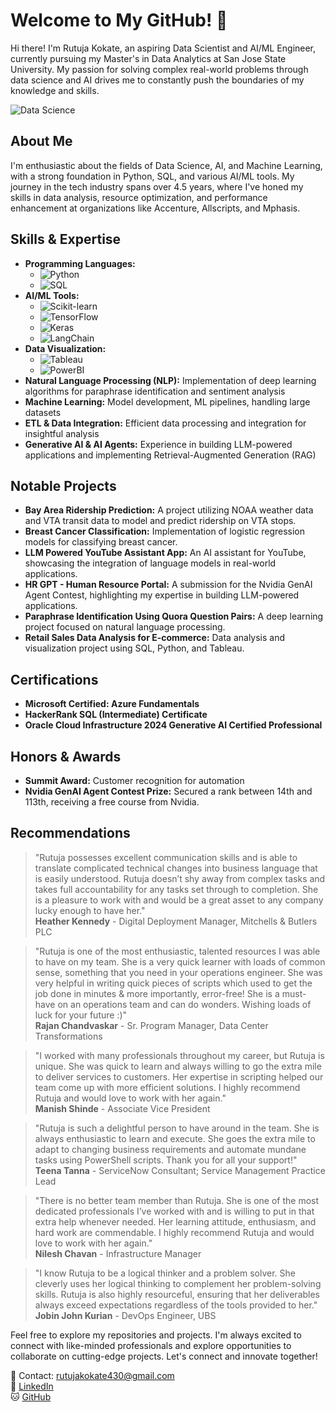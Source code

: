 # Welcome to My GitHub! 🌟

Hi there! I'm Rutuja Kokate, an aspiring Data Scientist and AI/ML Engineer, currently pursuing my Master's in Data Analytics at San Jose State University. My passion for solving complex real-world problems through data science and AI drives me to constantly push the boundaries of my knowledge and skills.

![Data Science](https://rentechdigital.com/swipecart/blog/What-is-data-science-and-how-can-it-influence-decision-making.gif)

## About Me

I'm enthusiastic about the fields of Data Science, AI, and Machine Learning, with a strong foundation in Python, SQL, and various AI/ML tools. My journey in the tech industry spans over 4.5 years, where I've honed my skills in data analysis, resource optimization, and performance enhancement at organizations like Accenture, Allscripts, and Mphasis.

## Skills & Expertise

- **Programming Languages:**
  - ![Python](https://img.shields.io/badge/-Python-3776AB?logo=python&logoColor=white)
  - ![SQL](https://img.shields.io/badge/-SQL-4479A1?logo=sql&logoColor=white)
- **AI/ML Tools:**
  - ![Scikit-learn](https://img.shields.io/badge/-Scikit--learn-F7931E?logo=scikit-learn&logoColor=white)
  - ![TensorFlow](https://img.shields.io/badge/-TensorFlow-FF6F00?logo=tensorflow&logoColor=white)
  - ![Keras](https://img.shields.io/badge/-Keras-D00000?logo=keras&logoColor=white)
  - ![LangChain](https://img.shields.io/badge/-LangChain-000000?logo=langchain&logoColor=white)
- **Data Visualization:**
  - ![Tableau](https://img.shields.io/badge/-Tableau-E97627?logo=tableau&logoColor=white)
  - ![PowerBI](https://img.shields.io/badge/-PowerBI-F2C811?logo=powerbi&logoColor=black)
- **Natural Language Processing (NLP):** Implementation of deep learning algorithms for paraphrase identification and sentiment analysis
- **Machine Learning:** Model development, ML pipelines, handling large datasets
- **ETL & Data Integration:** Efficient data processing and integration for insightful analysis
- **Generative AI & AI Agents:** Experience in building LLM-powered applications and implementing Retrieval-Augmented Generation (RAG)

## Notable Projects

- **Bay Area Ridership Prediction:** A project utilizing NOAA weather data and VTA transit data to model and predict ridership on VTA stops.
- **Breast Cancer Classification:** Implementation of logistic regression models for classifying breast cancer.
- **LLM Powered YouTube Assistant App:** An AI assistant for YouTube, showcasing the integration of language models in real-world applications.
- **HR GPT - Human Resource Portal:** A submission for the Nvidia GenAI Agent Contest, highlighting my expertise in building LLM-powered applications.
- **Paraphrase Identification Using Quora Question Pairs:** A deep learning project focused on natural language processing.
- **Retail Sales Data Analysis for E-commerce:** Data analysis and visualization project using SQL, Python, and Tableau.

## Certifications

- **Microsoft Certified: Azure Fundamentals**
- **HackerRank SQL (Intermediate) Certificate**
- **Oracle Cloud Infrastructure 2024 Generative AI Certified Professional**

## Honors & Awards

- **Summit Award:** Customer recognition for automation
- **Nvidia GenAI Agent Contest Prize:** Secured a rank between 14th and 113th, receiving a free course from Nvidia.

## Recommendations

> "Rutuja possesses excellent communication skills and is able to translate complicated technical changes into business language that is easily understood. Rutuja doesn’t shy away from complex tasks and takes full accountability for any tasks set through to completion. She is a pleasure to work with and would be a great asset to any company lucky enough to have her."  
> **Heather Kennedy** - Digital Deployment Manager, Mitchells & Butlers PLC

> "Rutuja is one of the most enthusiastic, talented resources I was able to have on my team. She is a very quick learner with loads of common sense, something that you need in your operations engineer. She was very helpful in writing quick pieces of scripts which used to get the job done in minutes & more importantly, error-free! She is a must-have on an operations team and can do wonders. Wishing loads of luck for your future :)"  
> **Rajan Chandvaskar** - Sr. Program Manager, Data Center Transformations

> "I worked with many professionals throughout my career, but Rutuja is unique. She was quick to learn and always willing to go the extra mile to deliver services to customers. Her expertise in scripting helped our team come up with more efficient solutions. I highly recommend Rutuja and would love to work with her again."  
> **Manish Shinde** - Associate Vice President

> "Rutuja is such a delightful person to have around in the team. She is always enthusiastic to learn and execute. She goes the extra mile to adapt to changing business requirements and automate mundane tasks using PowerShell scripts. Thank you for all your support!"  
> **Teena Tanna** - ServiceNow Consultant; Service Management Practice Lead

> "There is no better team member than Rutuja. She is one of the most dedicated professionals I’ve worked with and is willing to put in that extra help whenever needed. Her learning attitude, enthusiasm, and hard work are commendable. I highly recommend Rutuja and would love to work with her again."  
> **Nilesh Chavan** - Infrastructure Manager

> "I know Rutuja to be a logical thinker and a problem solver. She cleverly uses her logical thinking to complement her problem-solving skills. Rutuja is also highly resourceful, ensuring that her deliverables always exceed expectations regardless of the tools provided to her."  
> **Jobin John Kurian** - DevOps Engineer, UBS

Feel free to explore my repositories and projects. I'm always excited to connect with like-minded professionals and explore opportunities to collaborate on cutting-edge projects. Let's connect and innovate together!

📧 Contact: [rutujakokate430@gmail.com](mailto:rutujakokate430@gmail.com)  
🔗 [LinkedIn](https://www.linkedin.com/in/rutuja-kokate-757107146)  
🐱 [GitHub](https://github.com/rutujakokate430)

